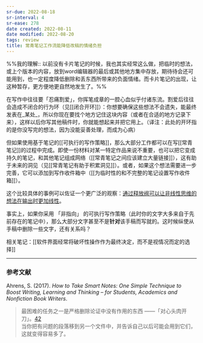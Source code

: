 ```yaml
---
sr-due: 2022-08-18
sr-interval: 4
sr-ease: 278
date created: 2022-08-11
date modified: 2022-08-20
tags: review
title: 常青笔记工作流能降低改稿的情绪负担
---
```


%%我的理解:: 以前没有卡片笔记的时候，我也其实经常这么做，把临时的想法，或上个版本的内容，放到word编辑器的最后或其他地方集中存放，期待待会还可能用到，也一定程度降低删除和丢东西所带来的负面情绪。而卡片笔记的出现，让这种暂存，更方便地更自然地发生了。%%

在写作中往往要「忍痛割爱」，你挥笔成章的一腔心血似乎付诸东流。割爱后往往会造成不闭合的行为环（见[[闭合开环]]）：你想要确保这些想法不会遗失，能最终发表在_某处_，所以你现在要找个地方记住这块内容（或者在合适的地方记录下来），这样以后你写其他稿件时，你就能想起来并把它用上。（译注：此处的开环指的是你没写完的想法，因为没能妥善处理，而成为心病）

但如果使用基于笔记的[[可执行的写作策略]]，那么大部分工作都可以在写[[常青笔记]]的过程中完成。即使一份材料对某一特定作品来说不重要，也可以把它变成持久的笔记，和其他笔记组成网络（[[常青笔记之间应该建立大量链接]]），这有助于未来的洞见（见[[常青笔记有助于积累洞见]]）。或者，如果这个想法需要进一步完善，它可以添加到写作收件箱中（[[为临时性的和不完整的笔记设置写作收件箱]]）。

这个比较具体的事例可以佐证一个更广泛的观察：[通过释放阀可以让非线性思维的想法在输出时更加线性](https://notes.andymatuschak.org/z3iT7pPmhbY8WtofoCccd58xtnhJUfkJPztGP)。

事实上，如果你采用 「非指向」 的可执行写作策略（此时你的文字大多来自于先前存在的笔记中），那么大部分文字甚至不是**针对**该手稿而写就的。这时候纵使从手稿中删除一些文字，还有关系吗？

相关笔记：[[软件界面经常将破坏性操作作为最终决定，而不是视情况而定的选择]]

___

### 参考文献

Ahrens, S. (2017). _How to Take Smart Notes: One Simple Technique to Boost Writing, Learning and Thinking – for Students, Academics and Nonfiction Book Writers_.

> 最困难的任务之一是严格删除论证中没有作用的东西 ——「对心头肉开刀」。[42](https://notes.andymatuschak.org/z26G5QDZgkk3mLTJoWHfzM6kjRzHpTAWHeZWN)  
> 当你把有问题的段落移到另一个文件中，并告诉自己以后可能会用到它们，这就变得容易多了。
